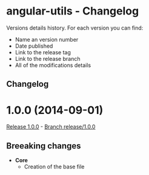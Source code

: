 angular-utils - Changelog
=========

Versions details history. For each version you can find:
* Name an version number
* Date published
* Link to the release tag
* Link to the release branch
* All of the modifications details

Changelog
---------

<a name="1.0.0"></a>
# 1.0.0 (2014-09-01)

[Release 1.0.0](https://github.com/XavierBoubert/angular-utils/releases/tag/1.0.0) - [Branch release/1.0.0](https://github.com/XavierBoubert/angular-utils/tree/1.0.0)

## Breeaking changes

- **Core**
  - Creation of the base file